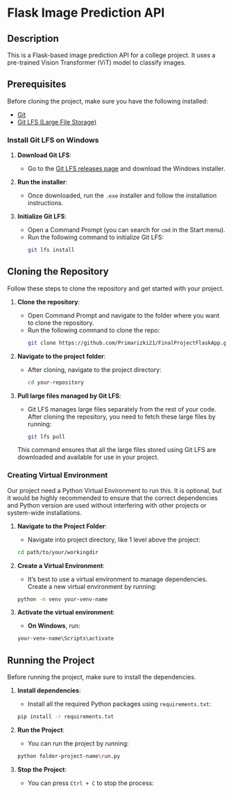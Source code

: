 # Flask Image Prediction API

## Description

This is a Flask-based image prediction API for a college project. It uses a pre-trained Vision Transformer (ViT) model to classify images.

## Prerequisites

Before cloning the project, make sure you have the following installed:

- [Git](https://git-scm.com/)
- [Git LFS (Large File Storage)](https://git-lfs.github.com/)

### Install Git LFS on Windows

1. **Download Git LFS**:
   - Go to the [Git LFS releases page](https://git-lfs.github.com/) and download the Windows installer.
   
2. **Run the installer**:
   - Once downloaded, run the `.exe` installer and follow the installation instructions.

3. **Initialize Git LFS**:
   - Open a Command Prompt (you can search for `cmd` in the Start menu).
   - Run the following command to initialize Git LFS:
     ```bash
     git lfs install
     ```

## Cloning the Repository

Follow these steps to clone the repository and get started with your project.

1. **Clone the repository**:
   - Open Command Prompt and navigate to the folder where you want to clone the repository.
   - Run the following command to clone the repo:
     ```bash
     git clone https://github.com/Primarizki21/FinalProjectFlaskApp.git
     ```

2. **Navigate to the project folder**:
   - After cloning, navigate to the project directory:
     ```bash
     cd your-repository
     ```

3. **Pull large files managed by Git LFS**:
   - Git LFS manages large files separately from the rest of your code. After cloning the repository, you need to fetch these large files by running:
     ```bash
     git lfs pull
     ```

   This command ensures that all the large files stored using Git LFS are downloaded and available for use in your project.

### Creating Virtual Environment

Our project need a Python Virtual Environment to run this. It is optional, but it would be highly recommended to ensure that the correct dependencies and Python version are used without interfering with other projects or system-wide installations.

1. **Navigate to the Project Folder**:
    - Navigate into project directory, like 1 level above the project:
    ```bash
    cd path/to/your/workingdir
    ```

2. **Create a Virtual Environment**:
    - It’s best to use a virtual environment to manage dependencies. Create a new virtual environment by running:
    ```bash
    python -m venv your-venv-name
    ```

3. **Activate the virtual environment**:
    - **On Windows**, run:
    ```bash
    your-venv-name\Scripts\activate
    ```

## Running the Project

Before running the project, make sure to install the dependencies.

1. **Install dependencies**:
    - Install all the required Python packages using `requirements.txt`:
    ```bash
    pip install -r requirements.txt
    ```

2. **Run the Project**:
    - You can run the project by running:
    ```bash
    python folder-project-name\run.py
    ```

3. **Stop the Project**:
    - You can press `Ctrl + C` to stop the process: